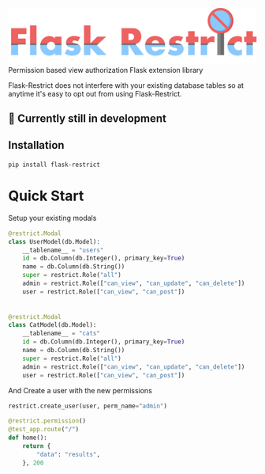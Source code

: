 ![flask restrict](assets/fr_logo.png?raw=true, "Flask Restrict")
Permission based view authorization Flask extension library

Flask-Restrict does not interfere with your existing database tables
so at anytime it's easy to opt out from using Flask-Restrict.

## 🌱 Currently still in development

## Installation
```
pip install flask-restrict
```

# Quick Start

Setup your existing modals

```python
@restrict.Modal
class UserModel(db.Model):
    __tablename__ = "users"
    id = db.Column(db.Integer(), primary_key=True)
    name = db.Column(db.String())
    super = restrict.Role("all")
    admin = restrict.Role(["can_view", "can_update", "can_delete"])
    user = restrict.Role(["can_view", "can_post"])


@restrict.Modal
class CatModel(db.Model):
    __tablename__ = "cats"
    id = db.Column(db.Integer(), primary_key=True)
    name = db.Column(db.String())
    super = restrict.Role("all")
    admin = restrict.Role(["can_view", "can_update", "can_delete"])
    user = restrict.Role(["can_view", "can_post"])

```
And Create a user with the new permissions
```python
restrict.create_user(user, perm_name="admin")
```

```python
@restrict.permission()
@test_app.route("/")
def home():
    return {
        "data": "results",
    }, 200
    
```
